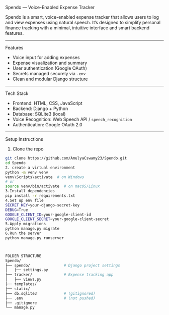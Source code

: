  Spendo — Voice-Enabled Expense Tracker

Spendo is a smart, voice-enabled expense tracker that allows users to log and view expenses using natural speech. It’s designed to simplify personal finance tracking with a minimal, intuitive interface and smart backend features.

---

 Features

- Voice input for adding expenses
- Expense visualization and summary
- User authentication (Google OAuth)
- Secrets managed securely via `.env`
- Clean and modular Django structure

---

 Tech Stack

- Frontend: HTML, CSS, JavaScript
- Backend: Django + Python
- Database: SQLite3 (local)
- Voice Recognition: Web Speech API / `speech_recognition`
- Authentication: Google OAuth 2.0

---

 Setup Instructions

 1. Clone the repo

```bash
git clone https://github.com/AmulyaCswamy23/Spendo.git
cd Spendo
2. create a virtual environment
python -m venv venv
venv\Scripts\activate  # on Windows
# or
source venv/bin/activate  # on macOS/Linux
3.Install dependencies
pip install -r requirements.txt
4.Set up env file
SECRET_KEY=your-django-secret-key
DEBUG=True
GOOGLE_CLIENT_ID=your-google-client-id
GOOGLE_CLIENT_SECRET=your-google-client-secret
5.Apply migrations
python manage.py migrate
6.Run the server
python manage.py runserver



FOLDER STRUCTURE
Spendo/
├── spendo/               # Django project settings
│   ├── settings.py
├── tracker/              # Expense tracking app
│   ├── views.py
├── templates/
├── static/
├── db.sqlite3            # (gitignored)
├── .env                  # (not pushed)
├── .gitignore
└── manage.py
